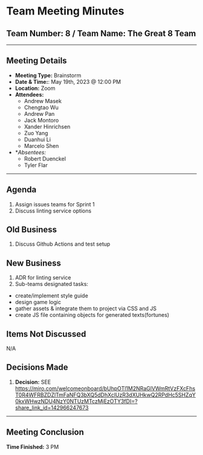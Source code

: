 # Team Meeting Minutes

## Team Number: 8 / Team Name: The Great 8 Team

---

## Meeting Details

* **Meeting Type:** Brainstorm
* **Date & Time:**: May 19th, 2023 @ 12:00 PM
* **Location:** Zoom
* **Attendees:**
    - Andrew Masek
    - Chengtao Wu
    - Andrew Pan
    - Jack Montoro
    - Xander Hinrichsen
    - Zuo Yang
    - Duanhui Li
    - Marcelo Shen
* **Absentees:* 
    - Robert Duenckel
    - Tyler Flar
---

## Agenda
1. Assign issues teams for Sprint 1
2. Discuss linting service options


## Old Business
1. Discuss Github Actions and test setup

## New Business
1. ADR for linting service
2. Sub-teams designated tasks: 
  - create/implement style guide 
  - design game logic 
  - gather assets & integrate them to project via CSS and JS
  - create JS file containing objects for generated texts(fortunes)

## Items Not Discussed
N/A

## Decisions Made
1. **Decision:** SEE https://miro.com/welcomeonboard/bUhpOTl1M2NRaGlVWmRtVzFXcFhsT0R4WFRBZDZlTmFaNFQ3bXQ5dDhXclUzR3dXUHkwQ2RPdHc5SHZqY0kxWHwzNDU4NzY0NTUzMTczMjEzOTY3fDI=?share_link_id=142966247673
   

---
## Meeting Conclusion
**Time Finished:** 3 PM
